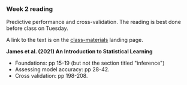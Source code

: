 ### Week 2 reading

Predictive performance and cross-validation. The reading is best done before class on Tuesday.

A link to the text is on the [class-materials](https://github.com/EBIO5460Spring2024/class-materials) landing page.



**James et al. (2021) An Introduction to Statistical Learning**

* Foundations: pp 15-19 (but not the section titled "inference")
* Assessing model accuracy: pp 28-42.
* Cross validation: pp 198-208.
